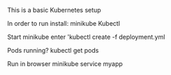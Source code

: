 This is a basic Kubernetes setup

In order to run install:
  minikube
  Kubectl

Start minikube
enter 'kubectl create -f deployment.yml

Pods running?
  kubectl get pods


Run in browser
  minikube service myapp
